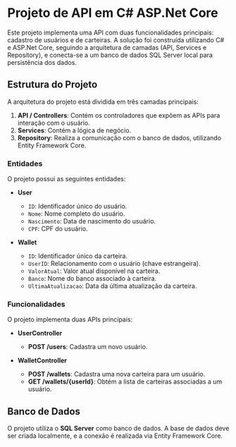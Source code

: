 # Projeto de API em C# ASP.Net Core

Este projeto implementa uma API com duas funcionalidades principais: cadastro de usuários e de carteiras. A solução foi construída utilizando C# e ASP.Net Core, seguindo a arquitetura de camadas (API, Services e Repository), e conecta-se a um banco de dados SQL Server local para persistência dos dados.

## Estrutura do Projeto

A arquitetura do projeto está dividida em três camadas principais:

1. **API / Controllers**: Contém os controladores que expõem as APIs para interação com o usuário.
2. **Services**: Contém a lógica de negócio.
3. **Repository**: Realiza a comunicação com o banco de dados, utilizando Entity Framework Core.

### Entidades

O projeto possui as seguintes entidades:

- **User**
  - `ID`: Identificador único do usuário.
  - `Nome`: Nome completo do usuário.
  - `Nascimento`: Data de nascimento do usuário.
  - `CPF`: CPF do usuário.

- **Wallet**
  - `ID`: Identificador único da carteira.
  - `UserID`: Relacionamento com o usuário (chave estrangeira).
  - `ValorAtual`: Valor atual disponível na carteira.
  - `Banco`: Nome do banco associado à carteira.
  - `UltimaAtualizacao`: Data da última atualização da carteira.

### Funcionalidades

O projeto implementa duas APIs principais:

- **UserController**
  - **POST /users**: Cadastra um novo usuário.

- **WalletController**
  - **POST /wallets**: Cadastra uma nova carteira para um usuário.
  - **GET /wallets/{userId}**: Obtém a lista de carteiras associadas a um usuário.

## Banco de Dados

O projeto utiliza o **SQL Server** como banco de dados. A base de dados deve ser criada localmente, e a conexão é realizada via Entity Framework Core.

